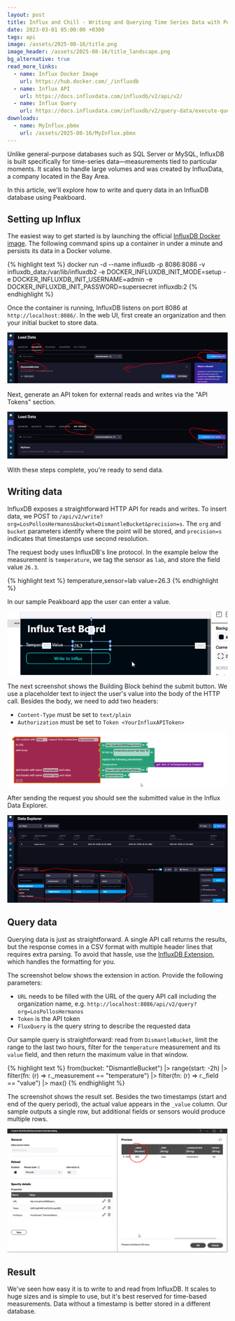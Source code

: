 ```yaml
---
layout: post
title: Influx and Chill - Writing and Querying Time Series Data with Peakboard
date: 2023-03-01 05:00:00 +0300
tags: api
image: /assets/2025-08-16/title.png
image_header: /assets/2025-08-16/title_landscape.png
bg_alternative: true
read_more_links:
  - name: Influx Docker Image
    url: https://hub.docker.com/_/influxdb
  - name: Influx API
    url: https://docs.influxdata.com/influxdb/v2/api/v2/
  - name: Influx Query
    url: https://docs.influxdata.com/influxdb/v2/query-data/execute-queries/influx-api/
downloads:
  - name: MyInflux.pbmx
    url: /assets/2025-08-16/MyInflux.pbmx
---
```

Unlike general-purpose databases such as SQL Server or MySQL, InfluxDB is built specifically for time-series data—measurements tied to particular moments. It scales to handle large volumes and was created by InfluxData, a company located in the Bay Area.

In this article, we'll explore how to write and query data in an InfluxDB database using Peakboard.

## Setting up Influx

The easiest way to get started is by launching the official [InfluxDB Docker image](https://hub.docker.com/_/influxdb). The following command spins up a container in under a minute and persists its data in a Docker volume.

{% highlight text %}
docker run -d 
  --name influxdb 
  -p 8086:8086 
  -v influxdb_data:/var/lib/influxdb2 
  -e DOCKER_INFLUXDB_INIT_MODE=setup 
  -e DOCKER_INFLUXDB_INIT_USERNAME=admin 
  -e DOCKER_INFLUXDB_INIT_PASSWORD=supersecret 
  influxdb:2
{% endhighlight %}

Once the container is running, InfluxDB listens on port 8086 at `http://localhost:8086/`. In the web UI, first create an organization and then your initial bucket to store data.

![image](/assets/2025-08-16/010.png)

Next, generate an API token for external reads and writes via the "API Tokens" section.

![image](/assets/2025-08-16/020.png)

With these steps complete, you're ready to send data.

## Writing data

InfluxDB exposes a straightforward HTTP API for reads and writes. To insert data, we POST to `/api/v2/write?org=LosPollosHermanos&bucket=DismantleBucket&precision=s`. The `org` and `bucket` parameters identify where the point will be stored, and `precision=s` indicates that timestamps use second resolution.

The request body uses InfluxDB's line protocol. In the example below the measurement is `temperature`, we tag the sensor as `lab`, and store the field value `26.3`.

{% highlight text %}
temperature,sensor=lab value=26.3
{% endhighlight %}

In our sample Peakboard app the user can enter a value.

![image](/assets/2025-08-16/030.png)

The next screenshot shows the Building Block behind the submit button. We use a placeholder text to inject the user's value into the body of the HTTP call. Besides the body, we need to add two headers:

- `Content-Type` must be set to `text/plain`
- `Authorization` must be set to `Token <YourInfluxAPIToken>`

![image](/assets/2025-08-16/040.png)

After sending the request you should see the submitted value in the Influx Data Explorer.

![image](/assets/2025-08-16/050.png)

## Query data

Querying data is just as straightforward. A single API call returns the results, but the response comes in a CSV format with multiple header lines that requires extra parsing. To avoid that hassle, use the [InfluxDB Extension](https://templates.peakboard.com/extensions/InfluxDB/index), which handles the formatting for you.

The screenshot below shows the extension in action. Provide the following parameters:

- `URL` needs to be filled with the URL of the query API call including the organization name, e.g. `http://localhost:8086/api/v2/query?org=LosPollosHermanos`
- `Token` is the API token
- `FluxQuery` is the query string to describe the requested data

Our sample query is straightforward: read from `DismantleBucket`, limit the range to the last two hours, filter for the `temperature` measurement and its `value` field, and then return the maximum value in that window.

{% highlight text %}
from(bucket: "DismantleBucket")
  |> range(start: -2h)
  |> filter(fn: (r) => r._measurement == "temperature")
  |> filter(fn: (r) => r._field == "value")
  |> max()
{% endhighlight %}

The screenshot shows the result set. Besides the two timestamps (start and end of the query period), the actual value appears in the `_value` column. Our sample outputs a single row, but additional fields or sensors would produce multiple rows.

![image](/assets/2025-08-16/060.png)

## Result

We've seen how easy it is to write to and read from InfluxDB. It scales to huge sizes and is simple to use, but it's best reserved for time-based measurements. Data without a timestamp is better stored in a different database.
